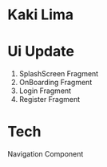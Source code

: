 # Kaki Lima

# Ui Update
1. SplashScreen Fragment
2. OnBoarding Fragment
3. Login Fragment
4. Register Fragment

# Tech
Navigation Component
